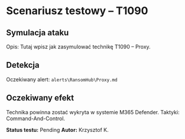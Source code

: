 # Scenariusz testowy – T1090

## Symulacja ataku

Opis: Tutaj wpisz jak zasymulować technikę T1090 – Proxy.

## Detekcja

Oczekiwany alert: `alerts\RansomHub\Proxy.md`

## Oczekiwany efekt

Technika powinna zostać wykryta w systemie M365 Defender. Taktyki: Command-And-Control.

**Status testu:** Pending
**Autor:** Krzysztof K.
